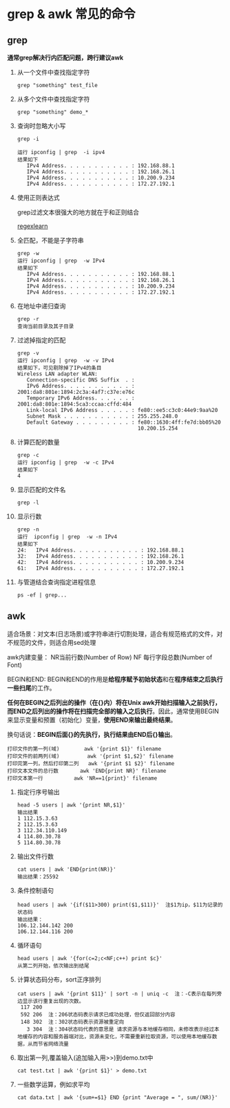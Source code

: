 # grep & awk 常见的命令

## grep  

**通常grep解决行内匹配问题，跨行建议awk**

1. 从一个文件中查找指定字符

   ```shell
   grep "something" test_file
   ```

2. 从多个文件中查找指定字符

   ```shell
   grep "something" demo_*
   ```

3. 查询时忽略大小写

   ```shell
   grep -i
   
   运行 ipconfig | grep  -i ipv4
   结果如下
      IPv4 Address. . . . . . . . . . . : 192.168.88.1
      IPv4 Address. . . . . . . . . . . : 192.168.26.1
      IPv4 Address. . . . . . . . . . . : 10.200.9.234
      IPv4 Address. . . . . . . . . . . : 172.27.192.1
   ```

4. 使用正则表达式

   grep过滤文本很强大的地方就在于和正则结合

   [regexlearn](https://regexlearn.com/)

5. 全匹配，不能是子字符串

   ```shell
   grep -w
   运行 ipconfig | grep  -w IPv4
   结果如下   
      IPv4 Address. . . . . . . . . . . : 192.168.88.1
      IPv4 Address. . . . . . . . . . . : 192.168.26.1
      IPv4 Address. . . . . . . . . . . : 10.200.9.234
      IPv4 Address. . . . . . . . . . . : 172.27.192.1
   ```

6. 在地址中递归查询

   ```SHELL
   grep -r
   查询当前目录及其子目录
   ```

7. 过滤掉指定的匹配

   ```SHELL
   grep -v
   运行 ipconfig | grep  -w -v IPv4
   结果如下，可见剔除掉了IPv4的条目
   Wireless LAN adapter WLAN:
      Connection-specific DNS Suffix  . :
      IPv6 Address. . . . . . . . . . . : 2001:da8:801e:1894:2c3a:4af7:c37e:e76c
      Temporary IPv6 Address. . . . . . : 2001:da8:801e:1894:5ca3:ccaa:cffd:484
      Link-local IPv6 Address . . . . . : fe80::ee5:c3c0:44e9:9aa%20
      Subnet Mask . . . . . . . . . . . : 255.255.248.0
      Default Gateway . . . . . . . . . : fe80::1630:4ff:fe7d:bb05%20
                                          10.200.15.254
   ```

8. 计算匹配的数量

   ```shell
   grep -c
   运行 ipconfig | grep  -w -c IPv4
   结果如下
   4
   ```

9. 显示匹配的文件名

   ```shell
   grep -l
   ```

10. 显示行数

    ```shell
    grep -n
    运行  ipconfig | grep  -w -n IPv4
    结果如下
    24:   IPv4 Address. . . . . . . . . . . : 192.168.88.1
    32:   IPv4 Address. . . . . . . . . . . : 192.168.26.1
    42:   IPv4 Address. . . . . . . . . . . : 10.200.9.234
    61:   IPv4 Address. . . . . . . . . . . : 172.27.192.1
    ```

11. 与管道结合查询指定进程信息

    ```shell
    ps -ef | grep...
    ```

## awk

适合场景：对文本(日志场景)或字符串进行切割处理，适合有规范格式的文件，对不规范的文件，则适合用sed处理

awk内建变量：       NR当前行数(Number of Row)      NF 每行字段总数(Number of Font)

BEGIN和END:     BEGIN和END的作用是**给程序赋予初始状态**和在**程序结束之后执行一些扫尾**的工作。

**任何在BEGIN之后列出的操作（在{}内）将在Unix awk开始扫描输入之前执行，而END之后列出的操作将在扫描完全部的输入之后执行**。因此，通常使用BEGIN来显示变量和预置（初始化）变量，**使用END来输出最终结果**。

换句话说：**BEGIN后面{}的先执行，执行结果由END后{}输出**。

```shell
打印文件的第一列(域)        awk '{print $1}' filename
打印文件的前两列(域)         awk '{print $1,$2}' filename
打印完第一列，然后打印第二列   awk '{print $1 $2}' filename
打印文本文件的总行数       awk 'END{print NR}' filename
打印文本第一行          awk 'NR==1{print}' filename
```

1. 指定行序号输出

   ```shell
   head -5 users | awk '{print NR,$1}'
   输出结果
   1 112.15.3.63
   2 112.15.3.63
   3 112.34.110.149
   4 114.80.30.78
   5 114.80.30.78
   ```

2. 输出文件行数

   ```shell
   cat users | awk 'END{print(NR)}'
   输出结果：25592
   ```

3. 条件控制语句

   ```shell
   head users | awk '{if($11>300) print($1,$11)}'  注$1为ip，$11为记录的状态码
   输出结果：
   106.12.144.142 200   
   106.12.144.116 200
   ```

4. 循环语句

   ```shell
   head users | awk '{for(c=2;c<NF;c++) print $c}' 
   从第二列开始，依次输出到结尾
   ```

5. 计算状态码分布，sort正序排列

   ```shell
   cat users | awk '{print $11}' | sort -n | uniq -c  注：-C表示在每列旁边显示该行重复出现的次数。 
    117 200
    592 206  注：206状态码表示请求已成功处理，但仅返回部分内容
    148 302  注：302状态码表示资源被重定向
      3 304  注：304状态码代表的意思是 请求资源与本地缓存相同，未修改表示经过本地缓存的内容和服务器端对比，资源未变化，不需要重新拉取资源，可以使用本地缓存数据，从而节省网络流量
   ```

6. 取出第一列,覆盖输入(追加输入用>>)到demo.txt中

   ```shell
   cat test.txt | awk '{print $1}' > demo.txt
   ```

7. 一些数学运算，例如求平均

   ```shell
   cat data.txt | awk '{sum+=$1} END {print "Average = ", sum/(NR)}'
   ```

   